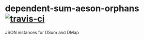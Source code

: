 # dependent-sum-aeson-orphans [![travis-ci](https://travis-ci.org/obsidiansystems/dependent-sum-aeson-orphans.svg?branch=develop)](https://travis-ci.org/obsidiansystems/dependent-sum-aeson-orphans)

JSON instances for DSum and DMap
